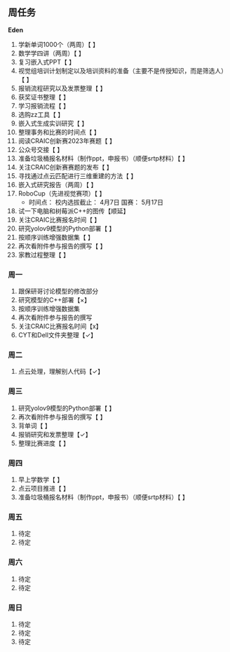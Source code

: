 ## 周任务
**Eden**

1. 学新单词1000个（两周）【 】
2. 数学学四讲（两周）【 】
3. 复习嵌入式PPT【 】
4. 视觉组培训计划制定以及培训资料的准备（主要不是传授知识，而是筛选人）【 】
5. 报销流程研究以及发票整理【 】
6. 获奖证书整理【 】
7. 学习报销流程【 】
8. 选购zz工具【 】
9. 嵌入式生成实训研究【 】
10. 整理事务和比赛的时间点【 】
11. 阅读CRAIC创新赛2023年赛题【 】
12. 公众号交接【 】
13. 准备垃圾桶报名材料（制作ppt，申报书）（顺便srtp材料）【 】
14. 关注CRAIC创新赛赛题的发布【 】
15. 寻找通过点云匹配进行三维重建的方法【 】
16. 嵌入式研究报告（两周）【 】
17. RoboCup（先进视觉赛项）【 】
    - 时间点：
      校内选拔截止：  4月7日
      国赛：        5月17日
18. 试一下电脑和树莓派C++的图传【顺延】 
19. 关注CRAIC比赛报名时间【 】
20. 研究yolov9模型的Python部署【 】
21. 按顺序训练增强数据集【 】
22. 再次看附件参与报告的撰写【 】
23. 家教过程整理【 】


### 周一
1. 跟保研哥讨论模型的修改部分
2. 研究模型的C++部署【×】
3. 按顺序训练增强数据集
4. 再次看附件参与报告的撰写
5. 关注CRAIC比赛报名时间【x】
6. CYT和Dell文件夹整理【✓】

### 周二
1. 点云处理，理解别人代码【✓】

### 周三
1. 研究yolov9模型的Python部署【 】
2. 再次看附件参与报告的撰写【 】
3. 背单词【 】
4. 报销研究和发票整理【✓】
5. 整理比赛进度【 】

### 周四

1. 早上学数学【 】
2. 点云项目推进【 】
3. 准备垃圾桶报名材料（制作ppt，申报书）（顺便srtp材料）【 】

### 周五
1. 待定
2. 待定

### 周六
1. 待定
2. 待定

### 周日
1. 待定
2. 待定
3. 待定